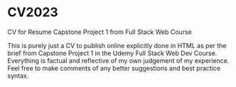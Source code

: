 # CV2023
CV for Resume Capstone Project 1 from Full Stack Web Course

This is purely just a CV to publish online explicitly done in HTML as per the brief from Capstone Project 1 in the Udemy Full Stack Web Dev Course. Everything is factual and reflective of my own judgement of my experience.
Feel free to make comments of any better suggestions and best practice syntax.
